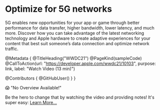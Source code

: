 # Optimize for 5G networks

5G enables new opportunities for your app or game through better performance for data transfer, higher bandwidth, lower latency, and much more. Discover how you can take advantage of the latest networking technology and Apple hardware to create adaptive experiences for your content that best suit someone’s data connection and optimize network traffic.

@Metadata {
   @TitleHeading("WWDC21")
   @PageKind(sampleCode)
   @CallToAction(url: "https://developer.apple.com/wwdc21/10103", purpose: link, label: "Watch Video (13 min)")

   @Contributors {
      @GitHubUser(<replace this with your GitHub handle>)
   }
}

😱 "No Overview Available!"

Be the hero to change that by watching the video and providing notes! It's super easy:
 [Learn More…](https://wwdcnotes.github.io/WWDCNotes/documentation/wwdcnotes/contributing)
